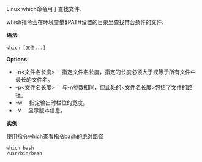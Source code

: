 Linux which命令用于查找文件.

which指令会在环境变量$PATH设置的目录里查找符合条件的文件.

**语法:**

```
which [文件...]
```

**Options:**

- -n<文件名长度> 　指定文件名长度，指定的长度必须大于或等于所有文件中最长的文件名。
- -p<文件名长度> 　与-n参数相同，但此处的<文件名长度>包括了文件的路径。
- -w 　指定输出时栏位的宽度。
- -V 　显示版本信息。

**实例:**

使用指令which查看指令bash的绝对路径

```
which bash
/usr/bin/bash
```

